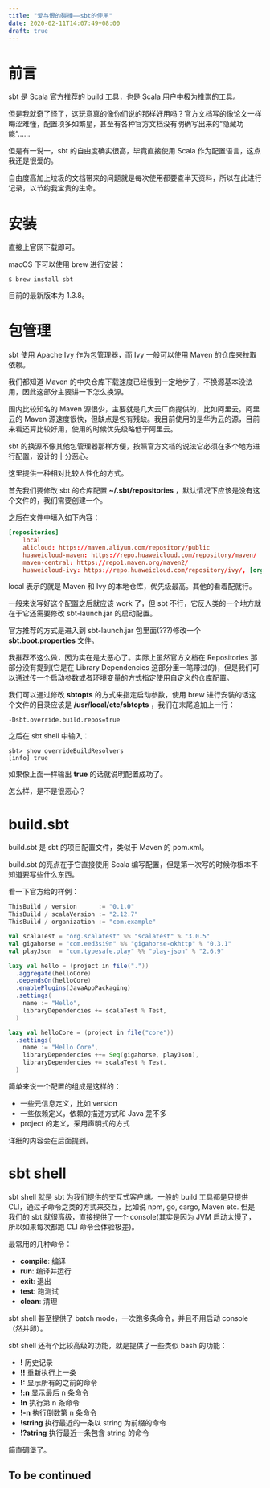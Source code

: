 ```yaml
---
title: "爱与恨的碰撞——sbt的使用"
date: 2020-02-11T14:07:49+08:00
draft: true
---
```


# 前言

sbt 是 Scala 官方推荐的 build 工具，也是 Scala 用户中极为推崇的工具。

但是我就奇了怪了，这玩意真的像你们说的那样好用吗？官方文档写的像论文一样晦涩难懂，配置项多如繁星，甚至有各种官方文档没有明确写出来的“隐藏功能”……

但是有一说一，sbt 的自由度确实很高，毕竟直接使用 Scala 作为配置语言，这点我还是很爱的。

自由度高加上垃圾的文档带来的问题就是每次使用都要查半天资料，所以在此进行记录，以节约我宝贵的生命。

# 安装

直接上官网下载即可。

macOS 下可以使用 brew 进行安装：
```shell
$ brew install sbt
```

目前的最新版本为 1.3.8。

# 包管理

sbt 使用 Apache Ivy 作为包管理器，而 Ivy 一般可以使用 Maven 的仓库来拉取依赖。

我们都知道 Maven 的中央仓库下载速度已经慢到一定地步了，不换源基本没法用，因此这部分主要讲一下怎么换源。

国内比较知名的 Maven 源很少，主要就是几大云厂商提供的，比如阿里云。阿里云的 Maven 源速度很快，但缺点是包有残缺。我目前使用的是华为云的源，目前来看还算比较好用，使用的时候优先级略低于阿里云。

sbt 的换源不像其他包管理器那样方便，按照官方文档的说法它必须在多个地方进行配置，设计的十分恶心。

这里提供一种相对比较人性化的方式。

首先我们要修改 sbt 的仓库配置 **~/.sbt/repositories** ，默认情况下应该是没有这个文件的，我们需要创建一个。

之后在文件中填入如下内容：
```conf
[repositories]
    local
    alicloud: https://maven.aliyun.com/repository/public
    huaweicloud-maven: https://repo.huaweicloud.com/repository/maven/
    maven-central: https://repo1.maven.org/maven2/
    huaweicloud-ivy: https://repo.huaweicloud.com/repository/ivy/, [organization]/[module]/(scala_[scalaVersion]/)(sbt_[sbtVersion]/)[revision]/[type]s/[artifact](-[classifier]).[ext]
```

local 表示的就是 Maven 和 Ivy 的本地仓库，优先级最高。其他的看着配就行。

一般来说写好这个配置之后就应该 work 了，但 sbt 不行，它反人类的一个地方就在于它还需要修改 sbt-launch.jar 的启动配置。

官方推荐的方式是进入到 sbt-launch.jar 包里面(???)修改一个 **sbt.boot.properties** 文件。

我推荐不这么做，因为实在是太恶心了。实际上虽然官方文档在 Repositories 那部分没有提到(它是在 Library Dependencies 这部分里一笔带过的)，但是我们可以通过传一个启动参数或者环境变量的方式指定使用自定义的仓库配置。

我们可以通过修改 **sbtopts** 的方式来指定启动参数，使用 brew 进行安装的话这个文件的目录应该是 **/usr/local/etc/sbtopts** ，我们在末尾追加上一行：
```shell
-Dsbt.override.build.repos=true
```

之后在 sbt shell 中输入：
```shell
sbt> show overrideBuildResolvers
[info] true
```

如果像上面一样输出 **true** 的话就说明配置成功了。

怎么样，是不是很恶心？

# build.sbt

build.sbt 是 sbt 的项目配置文件，类似于 Maven 的 pom.xml。

build.sbt 的亮点在于它直接使用 Scala 编写配置，但是第一次写的时候你根本不知道要写些什么东西。

看一下官方给的样例：
```scala
ThisBuild / version      := "0.1.0"
ThisBuild / scalaVersion := "2.12.7"
ThisBuild / organization := "com.example"

val scalaTest = "org.scalatest" %% "scalatest" % "3.0.5"
val gigahorse = "com.eed3si9n" %% "gigahorse-okhttp" % "0.3.1"
val playJson  = "com.typesafe.play" %% "play-json" % "2.6.9"

lazy val hello = (project in file("."))
  .aggregate(helloCore)
  .dependsOn(helloCore)
  .enablePlugins(JavaAppPackaging)
  .settings(
    name := "Hello",
    libraryDependencies += scalaTest % Test,
  )

lazy val helloCore = (project in file("core"))
  .settings(
    name := "Hello Core",
    libraryDependencies ++= Seq(gigahorse, playJson),
    libraryDependencies += scalaTest % Test,
  )
```

简单来说一个配置的组成是这样的：

* 一些元信息定义，比如 version
* 一些依赖定义，依赖的描述方式和 Java 差不多
* project 的定义，采用声明式的方式

详细的内容会在后面提到。

# sbt shell

sbt shell 就是 sbt 为我们提供的交互式客户端。一般的 build 工具都是只提供 CLI，通过子命令之类的方式来交互，比如说 npm, go, cargo, Maven etc. 但是我们的 sbt 就很高级，直接提供了一个 console(其实是因为 JVM 启动太慢了，所以如果每次都跑 CLI 命令会体验极差)。

最常用的几种命令：

* **compile**: 编译
* **run**: 编译并运行
* **exit**: 退出
* **test**: 跑测试
* **clean**: 清理

sbt shell 甚至提供了 batch mode，一次跑多条命令，并且不用启动 console（然并卵）。

sbt shell 还有个比较高级的功能，就是提供了一些类似 bash 的功能：

* **!**  历史记录
* **!!**  重新执行上一条
* **!:**  显示所有的之前的命令
* **!:n** 显示最后 n 条命令
* **!n**  执行第 n 条命令
* **!-n** 执行倒数第 n 条命令
* **!string** 执行最近的一条以 string 为前缀的命令
* **!?string** 执行最近一条包含 string 的命令

简直碉堡了。

## To be continued